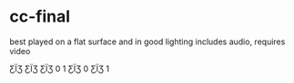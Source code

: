 # cc-final

best played on a flat surface and in good lighting
includes audio, requires video

ƸÏƷ
        ƸÏƷ
    ƸÏƷ     0
1
            ƸÏƷ
    0
        ƸÏƷ
            1